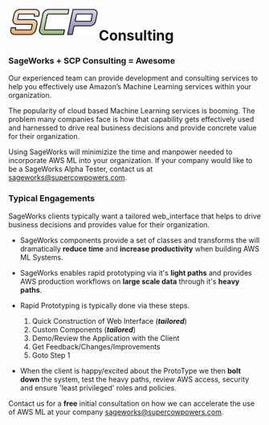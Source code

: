 <img align="left" src="images/scp.png" width="180">

# Consulting


### SageWorks + SCP Consulting = Awesome

Our experienced team can provide development and consulting services to help you effectively use Amazon’s Machine Learning services within your organization.

The popularity of cloud based Machine Learning services is booming. The problem many companies face is how that capability gets effectively used and harnessed to drive real business decisions and provide concrete value for their organization.

Using SageWorks will minimizize the time and manpower needed to incorporate AWS ML into your organization. If your company would like to be a SageWorks Alpha Tester, contact us at [sageworks@supercowpowers.com](mailto:sageworks@supercowpowers.com).

### Typical Engagements
SageWorks clients typically want a tailored web_interface that helps to drive business decisions and provides value for their organization.

- SageWorks components provide a set of classes and transforms the will dramatically **reduce time** and **increase productivity** when building AWS ML Systems.
- SageWorks enables rapid prototyping via it's **light paths** and provides AWS production workflows on **large scale data** through it's **heavy paths**.
- Rapid Prototyping is typically done via these steps.
 
  1. Quick Construction of Web Interface (***tailored***)
  2. Custom Components (***tailored***)
  3. Demo/Review the Application with the Client
  4. Get Feedback/Changes/Improvements
  5. Goto Step 1

- When the client is happy/excited about the ProtoType we then **bolt down** the system, test the heavy paths, review AWS access, security and ensure 'least privileged' roles and policies.

Contact us for a **free** initial consultation on how we can accelerate the use of AWS ML at your company [sageworks@supercowpowers.com](mailto:sageworks@supercowpowers.com).

